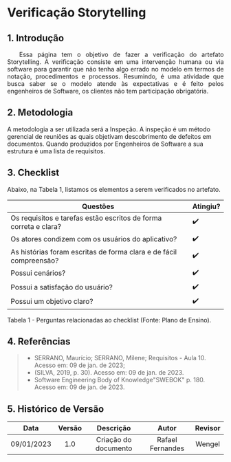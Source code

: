 # Verificação Storytelling


## 1. Introdução
<p align="justify">&emsp;&emsp;Essa página tem o objetivo de fazer a verificação do artefato Storytelling. A verificação consiste em uma intervenção humana ou via software para garantir que não tenha algo errado no modelo em termos de notação, procedimentos e processos. Resumindo, é uma atividade que busca saber se o modelo atende às expectativas e é feito pelos engenheiros de Software, os clientes não tem participação obrigatória.
</p>


## 2. Metodologia
A metodologia a ser utilizada será a Inspeção. A inspeção é um método gerencial de reuniões as quais objetivam descobrimento de defeitos em documentos. Quando produzidos por Engenheiros de Software a sua estrutura é uma lista de requisitos.

## 3. Checklist

Abaixo, na Tabela 1, listamos os elementos a serem verificados no artefato.

| Questões                                                                       | Atingiu? |
|--------------------------------------------------------------------------------|----------|
| Os requisitos e tarefas estão escritos de forma correta e clara?               |    ✔️    | 
| Os atores condizem com os usuários do aplicativo?                              |    ✔️    | 
| As histórias foram escritas de forma clara e de fácil compreensão?             |    ✔️    | 
| Possui cenários?                                                               |    ✔️    | 
| Possui a satisfação do usuário?                                                |    ✔️    | 
| Possui um objetivo claro?                                                      |    ✔️    |


<p> Tabela 1 - Perguntas relacionadas ao checklist (Fonte: Plano de Ensino).</p>


## 4. Referências

> - SERRANO, Maurício; SERRANO, Milene; Requisitos - Aula 10. Acesso em: 09 de jan. de 2023;
> - (SILVA, 2019, p. 30). Acesso em: 09 de jan. de 2023.
> - Software Engineering Body of Knowledge"SWEBOK" p. 180. Acesso em: 09 de jan. de 2023.



## 5. Histórico de Versão
| Data       | Versão |       Descrição       |      Autor      |    Revisor    |
|:----------:|:------:|:---------------------:|:---------------:|:-------------:|
| 09/01/2023 |  1.0   | Criação do documento  | Rafael Fernandes|  Wengel       |
